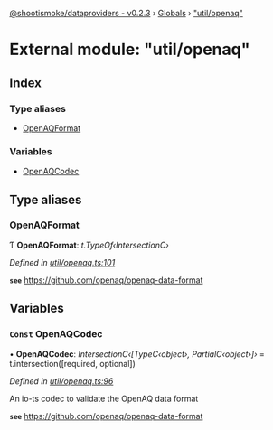[@shootismoke/dataproviders - v0.2.3](../README.md) › [Globals](../globals.md) › ["util/openaq"](_util_openaq_.md)

# External module: "util/openaq"

## Index

### Type aliases

* [OpenAQFormat](_util_openaq_.md#openaqformat)

### Variables

* [OpenAQCodec](_util_openaq_.md#const-openaqcodec)

## Type aliases

###  OpenAQFormat

Ƭ **OpenAQFormat**: *t.TypeOf‹IntersectionC›*

*Defined in [util/openaq.ts:101](https://github.com/shootismoke/common/blob/5b392da/packages/dataproviders/src/util/openaq.ts#L101)*

**`see`** https://github.com/openaq/openaq-data-format

## Variables

### `Const` OpenAQCodec

• **OpenAQCodec**: *IntersectionC‹[TypeC‹object›, PartialC‹object›]›* =  t.intersection([required, optional])

*Defined in [util/openaq.ts:96](https://github.com/shootismoke/common/blob/5b392da/packages/dataproviders/src/util/openaq.ts#L96)*

An io-ts codec to validate the OpenAQ data format

**`see`** https://github.com/openaq/openaq-data-format
